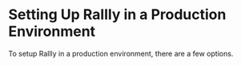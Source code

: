 # Setting Up Rallly in a Production Environment

To setup Rallly in a production environment, there are a few options. 
